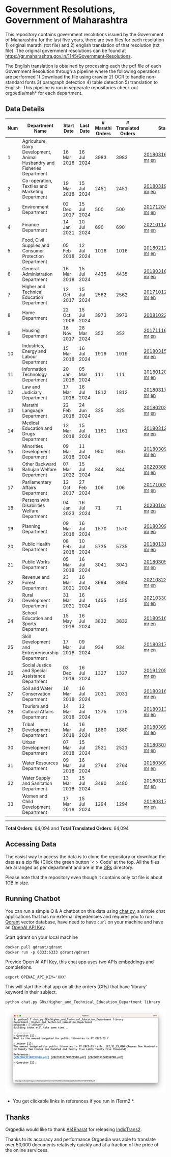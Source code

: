 # Government Resolutions, Government of Maharashtra

This repository contains government resolutions issued by the Government of Maharashtra for the last five years, there are two files for each resolution 1) original marathi (txt file) and 2) english translation of that resolution (txt file). The original government resolutions can be found at https://gr.maharashtra.gov.in/1145/Government-Resolutions.

The English translation is obtained by processing each the pdf file of each Government Resolution through a pipeline where the following operations are performed 1) Download the file using crawler 2) OCR to handle non-standard fonts 3) paragraph detection 4) table  detection 5) translation to English. This pipeline is run in sepearate repositories check out orgpedia/mah* for each department.


## Data Details

| Num | Department Name | Start Date | Last Date | # Marathi Orders | # Translated Orders | Starting Order | Last Order |
| --- | --------------- | ---------- | --------- | ---------------- | ------------------- | -------------- | ---------- |
| 1 | Agriculture, Dairy Development, Animal Husbandry and Fisheries Department | 16 Mar 2018 | 16 Jul 2024 | 3983 | 3983 | [201803161624182101.pdf](https://gr.maharashtra.gov.in/Site/Upload/Government%20Resolutions/English/201803161624182101.pdf) [mr](GRs/Agriculture,_Dairy_Development,_Animal_Husbandry_and_Fisheries_Department/201803161624182101.pdf.mr.txt) [en](GRs/Agriculture,_Dairy_Development,_Animal_Husbandry_and_Fisheries_Department/201803161624182101.pdf.en.txt) | [202407161921460601.pdf](https://gr.maharashtra.gov.in/Site/Upload/Government%20Resolutions/English/202407161921460601.pdf) [mr](GRs/Agriculture,_Dairy_Development,_Animal_Husbandry_and_Fisheries_Department/202407161921460601.pdf.mr.txt) [en](GRs/Agriculture,_Dairy_Development,_Animal_Husbandry_and_Fisheries_Department/202407161921460601.pdf.en.txt) |
| 2 | Co-operation, Textiles and Marketing Department | 19 Mar 2018 | 15 Jul 2024 | 2451 | 2451 | [201803191257576702.pdf](https://gr.maharashtra.gov.in/Site/Upload/Government%20Resolutions/English/201803191257576702.pdf) [mr](GRs/Co-operation,_Textiles_and_Marketing_Department/201803191257576702.pdf.mr.txt) [en](GRs/Co-operation,_Textiles_and_Marketing_Department/201803191257576702.pdf.en.txt) | [202407151509000802.pdf](https://gr.maharashtra.gov.in/Site/Upload/Government%20Resolutions/English/202407151509000802.pdf) [mr](GRs/Co-operation,_Textiles_and_Marketing_Department/202407151509000802.pdf.mr.txt) [en](GRs/Co-operation,_Textiles_and_Marketing_Department/202407151509000802.pdf.en.txt) |
| 3 | Environment Department | 02 Dec 2017 | 15 Jul 2024 | 500 | 500 | [201712041147216904.pdf](https://gr.maharashtra.gov.in/Site/Upload/Government%20Resolutions/English/201712041147216904.pdf) [mr](GRs/Environment_Department/201712041147216904.pdf.mr.txt) [en](GRs/Environment_Department/201712041147216904.pdf.en.txt) | [202407151514374404.pdf](https://gr.maharashtra.gov.in/Site/Upload/Government%20Resolutions/English/202407151514374404.pdf) [mr](GRs/Environment_Department/202407151514374404.pdf.mr.txt) [en](GRs/Environment_Department/202407151514374404.pdf.en.txt) |
| 4 | Finance Department | 14 Jan 2021 | 10 Jul 2024 | 690 | 690 | [202101141237329905.pdf](https://gr.maharashtra.gov.in/Site/Upload/Government%20Resolutions/English/202101141237329905.pdf) [mr](GRs/Finance_Department/202101141237329905.pdf.mr.txt) [en](GRs/Finance_Department/202101141237329905.pdf.en.txt) | [202407101442079705.pdf](https://gr.maharashtra.gov.in/Site/Upload/Government%20Resolutions/English/202407101442079705.pdf) [mr](GRs/Finance_Department/202407101442079705.pdf.mr.txt) [en](GRs/Finance_Department/202407101442079705.pdf.en.txt) |
| 5 | Food, Civil Supplies and Consumer Protection Department | 05 Feb 2018 | 12 Jul 2024 | 1016 | 1016 | [201802121244545806.pdf](https://gr.maharashtra.gov.in/Site/Upload/Government%20Resolutions/English/201802121244545806.pdf) [mr](GRs/Food,_Civil_Supplies_and_Consumer_Protection_Department/201802121244545806.pdf.mr.txt) [en](GRs/Food,_Civil_Supplies_and_Consumer_Protection_Department/201802121244545806.pdf.en.txt) | [202407121444450706.pdf](https://gr.maharashtra.gov.in/Site/Upload/Government%20Resolutions/English/202407121444450706.pdf) [mr](GRs/Food,_Civil_Supplies_and_Consumer_Protection_Department/202407121444450706.pdf.mr.txt) [en](GRs/Food,_Civil_Supplies_and_Consumer_Protection_Department/202407121444450706.pdf.en.txt) |
| 6 | General Administration Department | 16 Mar 2018 | 15 Jul 2024 | 4435 | 4435 | [201803161224022707.pdf](https://gr.maharashtra.gov.in/Site/Upload/Government%20Resolutions/English/201803161224022707.pdf) [mr](GRs/General_Administration_Department/201803161224022707.pdf.mr.txt) [en](GRs/General_Administration_Department/201803161224022707.pdf.en.txt) | [202407161543353107.pdf](https://gr.maharashtra.gov.in/Site/Upload/Government%20Resolutions/English/202407161543353107.pdf) [mr](GRs/General_Administration_Department/202407161543353107.pdf.mr.txt) [en](GRs/General_Administration_Department/202407161543353107.pdf.en.txt) |
| 7 | Higher and Technical Education Department | 12 Oct 2017 | 15 Jul 2024 | 2562 | 2562 | [201710121514029708.pdf](https://gr.maharashtra.gov.in/Site/Upload/Government%20Resolutions/English/201710121514029708.pdf) [mr](GRs/Higher_and_Technical_Education_Department/201710121514029708.pdf.mr.txt) [en](GRs/Higher_and_Technical_Education_Department/201710121514029708.pdf.en.txt) | [202407151123356108.pdf](https://gr.maharashtra.gov.in/Site/Upload/Government%20Resolutions/English/202407151123356108.pdf) [mr](GRs/Higher_and_Technical_Education_Department/202407151123356108.pdf.mr.txt) [en](GRs/Higher_and_Technical_Education_Department/202407151123356108.pdf.en.txt) |
| 8 | Home Department | 22 Oct 2008 | 15 Jul 2024 | 3973 | 3973 | [20081022.pdf](https://gr.maharashtra.gov.in/Site/Upload/Government%20Resolutions/English/20081022.pdf) [mr](GRs/Home_Department/20081022.pdf.mr.txt) [en](GRs/Home_Department/20081022.pdf.en.txt) | [202407151436231229.pdf](https://gr.maharashtra.gov.in/Site/Upload/Government%20Resolutions/English/202407151436231229.pdf) [mr](GRs/Home_Department/202407151436231229.pdf.mr.txt) [en](GRs/Home_Department/202407151436231229.pdf.en.txt) |
| 9 | Housing Department | 16 Nov 2017 | 28 Mar 2024 | 352 | 352 | [201711161447076609.pdf](https://gr.maharashtra.gov.in/Site/Upload/Government%20Resolutions/English/201711161447076609.pdf) [mr](GRs/Housing_Department/201711161447076609.pdf.mr.txt) [en](GRs/Housing_Department/201711161447076609.pdf.en.txt) | [202403281255554909.pdf](https://gr.maharashtra.gov.in/Site/Upload/Government%20Resolutions/English/202403281255554909.pdf) [mr](GRs/Housing_Department/202403281255554909.pdf.mr.txt) [en](GRs/Housing_Department/202403281255554909.pdf.en.txt) |
| 10 | Industries, Energy and Labour Department | 15 Mar 2018 | 16 Jul 2024 | 1919 | 1919 | [201803151204055010.pdf](https://gr.maharashtra.gov.in/Site/Upload/Government%20Resolutions/English/201803151204055010.pdf) [mr](GRs/Industries,_Energy_and_Labour_Department/201803151204055010.pdf.mr.txt) [en](GRs/Industries,_Energy_and_Labour_Department/201803151204055010.pdf.en.txt) | [202407161235182610.pdf](https://gr.maharashtra.gov.in/Site/Upload/Government%20Resolutions/English/202407161235182610.pdf) [mr](GRs/Industries,_Energy_and_Labour_Department/202407161235182610.pdf.mr.txt) [en](GRs/Industries,_Energy_and_Labour_Department/202407161235182610.pdf.en.txt) |
| 11 | Information Technology Department | 20 Jan 2018 | 05 Mar 2024 | 111 | 111 | [201801201843024511.pdf](https://gr.maharashtra.gov.in/Site/Upload/Government%20Resolutions/English/201801201843024511.pdf) [mr](GRs/Information_Technology_Department/201801201843024511.pdf.mr.txt) [en](GRs/Information_Technology_Department/201801201843024511.pdf.en.txt) | [202403051249430211.pdf](https://gr.maharashtra.gov.in/Site/Upload/Government%20Resolutions/English/202403051249430211.pdf) [mr](GRs/Information_Technology_Department/202403051249430211.pdf.mr.txt) [en](GRs/Information_Technology_Department/202403051249430211.pdf.en.txt) |
| 12 | Law and Judiciary Department | 17 Mar 2018 | 16 Jul 2024 | 1812 | 1812 | [201803171129290212.pdf](https://gr.maharashtra.gov.in/Site/Upload/Government%20Resolutions/English/201803171129290212.pdf) [mr](GRs/Law_and_Judiciary_Department/201803171129290212.pdf.mr.txt) [en](GRs/Law_and_Judiciary_Department/201803171129290212.pdf.en.txt) | [202407161736346712.pdf](https://gr.maharashtra.gov.in/Site/Upload/Government%20Resolutions/English/202407161736346712.pdf) [mr](GRs/Law_and_Judiciary_Department/202407161736346712.pdf.mr.txt) [en](GRs/Law_and_Judiciary_Department/202407161736346712.pdf.en.txt) |
| 13 | Marathi Language Department | 22 Feb 2018 | 24 Jun 2024 | 325 | 325 | [201802031549154233.pdf](https://gr.maharashtra.gov.in/Site/Upload/Government%20Resolutions/English/201802031549154233.pdf) [mr](GRs/Marathi_Language_Department/201802031549154233.pdf.mr.txt) [en](GRs/Marathi_Language_Department/201802031549154233.pdf.en.txt) | [202406241151366133.pdf](https://gr.maharashtra.gov.in/Site/Upload/Government%20Resolutions/English/202406241151366133.pdf) [mr](GRs/Marathi_Language_Department/202406241151366133.pdf.mr.txt) [en](GRs/Marathi_Language_Department/202406241151366133.pdf.en.txt) |
| 14 | Medical Education and Drugs Department | 12 Mar 2018 | 15 Jul 2024 | 1161 | 1161 | [201803121137094813.pdf](https://gr.maharashtra.gov.in/Site/Upload/Government%20Resolutions/English/201803121137094813.pdf) [mr](GRs/Medical_Education_and_Drugs_Department/201803121137094813.pdf.mr.txt) [en](GRs/Medical_Education_and_Drugs_Department/201803121137094813.pdf.en.txt) | [202407151831497413.pdf](https://gr.maharashtra.gov.in/Site/Upload/Government%20Resolutions/English/202407151831497413.pdf) [mr](GRs/Medical_Education_and_Drugs_Department/202407151831497413.pdf.mr.txt) [en](GRs/Medical_Education_and_Drugs_Department/202407151831497413.pdf.en.txt) |
| 15 | Minorities Development Department | 09 Mar 2018 | 11 Jul 2024 | 950 | 950 | [201803091218355314.pdf](https://gr.maharashtra.gov.in/Site/Upload/Government%20Resolutions/English/201803091218355314.pdf) [mr](GRs/Minorities_Development_Department/201803091218355314.pdf.mr.txt) [en](GRs/Minorities_Development_Department/201803091218355314.pdf.en.txt) | [202407111525540914.pdf](https://gr.maharashtra.gov.in/Site/Upload/Government%20Resolutions/English/202407111525540914.pdf) [mr](GRs/Minorities_Development_Department/202407111525540914.pdf.mr.txt) [en](GRs/Minorities_Development_Department/202407111525540914.pdf.en.txt) |
| 16 | Other Backward Bahujan Welfare Department | 07 Mar 2022 | 15 Jul 2024 | 844 | 844 | [202203081752439334.pdf](https://gr.maharashtra.gov.in/Site/Upload/Government%20Resolutions/English/202203081752439334.pdf) [mr](GRs/Other_Backward_Bahujan_Welfare_Department/202203081752439334.pdf.mr.txt) [en](GRs/Other_Backward_Bahujan_Welfare_Department/202203081752439334.pdf.en.txt) | [202407161454160834.pdf](https://gr.maharashtra.gov.in/Site/Upload/Government%20Resolutions/English/202407161454160834.pdf) [mr](GRs/Other_Backward_Bahujan_Welfare_Department/202407161454160834.pdf.mr.txt) [en](GRs/Other_Backward_Bahujan_Welfare_Department/202407161454160834.pdf.en.txt) |
| 17 | Parliamentary Affairs Department | 12 Oct 2017 | 27 Feb 2024 | 106 | 106 | [201710031642378615.pdf](https://gr.maharashtra.gov.in/Site/Upload/Government%20Resolutions/English/201710031642378615.pdf) [mr](GRs/Parliamentary_Affairs_Department/201710031642378615.pdf.mr.txt) [en](GRs/Parliamentary_Affairs_Department/201710031642378615.pdf.en.txt) | [202402271500283915.pdf](https://gr.maharashtra.gov.in/Site/Upload/Government%20Resolutions/English/202402271500283915.pdf) [mr](GRs/Parliamentary_Affairs_Department/202402271500283915.pdf.mr.txt) [en](GRs/Parliamentary_Affairs_Department/202402271500283915.pdf.en.txt) |
| 18 | Persons with Disabilities Welfare Department | 04 Jan 2023 | 16 Jul 2024 | 71 | 71 | [202301041906309635.pdf](https://gr.maharashtra.gov.in/Site/Upload/Government%20Resolutions/English/202301041906309635.pdf) [mr](GRs/Persons_with_Disabilities_Welfare_Department/202301041906309635.pdf.mr.txt) [en](GRs/Persons_with_Disabilities_Welfare_Department/202301041906309635.pdf.en.txt) | [202407161623388635.pdf](https://gr.maharashtra.gov.in/Site/Upload/Government%20Resolutions/English/202407161623388635.pdf) [mr](GRs/Persons_with_Disabilities_Welfare_Department/202407161623388635.pdf.mr.txt) [en](GRs/Persons_with_Disabilities_Welfare_Department/202407161623388635.pdf.en.txt) |
| 19 | Planning Department | 09 Mar 2018 | 16 Jul 2024 | 1570 | 1570 | [201803091441032716.pdf](https://gr.maharashtra.gov.in/Site/Upload/Government%20Resolutions/English/201803091441032716.pdf) [mr](GRs/Planning_Department/201803091441032716.pdf.mr.txt) [en](GRs/Planning_Department/201803091441032716.pdf.en.txt) | [202407161709168716.pdf](https://gr.maharashtra.gov.in/Site/Upload/Government%20Resolutions/English/202407161709168716.pdf) [mr](GRs/Planning_Department/202407161709168716.pdf.mr.txt) [en](GRs/Planning_Department/202407161709168716.pdf.en.txt) |
| 20 | Public Health Department | 08 Feb 2018 | 10 Jul 2024 | 5735 | 5735 | [201801311722275417.pdf](https://gr.maharashtra.gov.in/Site/Upload/Government%20Resolutions/English/201801311722275417.pdf) [mr](GRs/Public_Health_Department/201801311722275417.pdf.mr.txt) [en](GRs/Public_Health_Department/201801311722275417.pdf.en.txt) | [202407111446454317.pdf](https://gr.maharashtra.gov.in/Site/Upload/Government%20Resolutions/English/202407111446454317.pdf) [mr](GRs/Public_Health_Department/202407111446454317.pdf.mr.txt) [en](GRs/Public_Health_Department/202407111446454317.pdf.en.txt) |
| 21 | Public Works Department | 05 Mar 2018 | 16 Jul 2024 | 3041 | 3041 | [201803051515468118.pdf](https://gr.maharashtra.gov.in/Site/Upload/Government%20Resolutions/English/201803051515468118.pdf) [mr](GRs/Public_Works_Department/201803051515468118.pdf.mr.txt) [en](GRs/Public_Works_Department/201803051515468118.pdf.en.txt) | [202407161606407418.pdf](https://gr.maharashtra.gov.in/Site/Upload/Government%20Resolutions/English/202407161606407418.pdf) [mr](GRs/Public_Works_Department/202407161606407418.pdf.mr.txt) [en](GRs/Public_Works_Department/202407161606407418.pdf.en.txt) |
| 22 | Revenue and Forest Department | 23 Mar 2021 | 16 Jul 2024 | 3694 | 3694 | [202103231328393119.pdf](https://gr.maharashtra.gov.in/Site/Upload/Government%20Resolutions/English/202103231328393119.pdf) [mr](GRs/Revenue_and_Forest_Department/202103231328393119.pdf.mr.txt) [en](GRs/Revenue_and_Forest_Department/202103231328393119.pdf.en.txt) | [202407161719170719.pdf](https://gr.maharashtra.gov.in/Site/Upload/Government%20Resolutions/English/202407161719170719.pdf) [mr](GRs/Revenue_and_Forest_Department/202407161719170719.pdf.mr.txt) [en](GRs/Revenue_and_Forest_Department/202407161719170719.pdf.en.txt) |
| 23 | Rural Development Department | 31 Mar 2021 | 16 Jul 2024 | 1455 | 1455 | [202103301021181120.pdf](https://gr.maharashtra.gov.in/Site/Upload/Government%20Resolutions/English/202103301021181120.pdf) [mr](GRs/Rural_Development_Department/202103301021181120.pdf.mr.txt) [en](GRs/Rural_Development_Department/202103301021181120.pdf.en.txt) | [202407161144579420.pdf](https://gr.maharashtra.gov.in/Site/Upload/Government%20Resolutions/English/202407161144579420.pdf) [mr](GRs/Rural_Development_Department/202407161144579420.pdf.mr.txt) [en](GRs/Rural_Development_Department/202407161144579420.pdf.en.txt) |
| 24 | School Education and Sports Department | 15 May 2018 | 16 Jul 2024 | 3832 | 3832 | [201805161114241221.pdf](https://gr.maharashtra.gov.in/Site/Upload/Government%20Resolutions/English/201805161114241221.pdf) [mr](GRs/School_Education_and_Sports_Department/201805161114241221.pdf.mr.txt) [en](GRs/School_Education_and_Sports_Department/201805161114241221.pdf.en.txt) | [202407161156126721.pdf](https://gr.maharashtra.gov.in/Site/Upload/Government%20Resolutions/English/202407161156126721.pdf) [mr](GRs/School_Education_and_Sports_Department/202407161156126721.pdf.mr.txt) [en](GRs/School_Education_and_Sports_Department/202407161156126721.pdf.en.txt) |
| 25 | Skill Development and Entrepreneurship Department | 17 Mar 2018 | 09 Jul 2024 | 934 | 934 | [201803171322099003.pdf](https://gr.maharashtra.gov.in/Site/Upload/Government%20Resolutions/English/201803171322099003.pdf) [mr](GRs/Skill_Development_and_Entrepreneurship_Department/201803171322099003.pdf.mr.txt) [en](GRs/Skill_Development_and_Entrepreneurship_Department/201803171322099003.pdf.en.txt) | [202407091749145003.pdf](https://gr.maharashtra.gov.in/Site/Upload/Government%20Resolutions/English/202407091749145003...pdf) [mr](GRs/Skill_Development_and_Entrepreneurship_Department/202407091749145003.pdf.mr.txt) [en](GRs/Skill_Development_and_Entrepreneurship_Department/202407091749145003.pdf.en.txt) |
| 26 | Social Justice and Special Assistance Department | 03 Dec 2019 | 16 Jul 2024 | 1327 | 1327 | [201912051107011622.pdf](https://gr.maharashtra.gov.in/Site/Upload/Government%20Resolutions/English/201912051107011622.pdf) [mr](GRs/Social_Justice_and_Special_Assistance_Department/201912051107011622.pdf.mr.txt) [en](GRs/Social_Justice_and_Special_Assistance_Department/201912051107011622.pdf.en.txt) | [202407161441511122.pdf](https://gr.maharashtra.gov.in/Site/Upload/Government%20Resolutions/English/202407161441511122.pdf) [mr](GRs/Social_Justice_and_Special_Assistance_Department/202407161441511122.pdf.mr.txt) [en](GRs/Social_Justice_and_Special_Assistance_Department/202407161441511122.pdf.en.txt) |
| 27 | Soil and Water Conservation Department | 16 Mar 2018 | 16 Jul 2024 | 2031 | 2031 | [201803161247582426.pdf](https://gr.maharashtra.gov.in/Site/Upload/Government%20Resolutions/English/201803161247582426.pdf) [mr](GRs/Soil_and_Water_Conservation_Department/201803161247582426.pdf.mr.txt) [en](GRs/Soil_and_Water_Conservation_Department/201803161247582426.pdf.en.txt) | [202407161729262626.pdf](https://gr.maharashtra.gov.in/Site/Upload/Government%20Resolutions/English/202407161729262626.pdf) [mr](GRs/Soil_and_Water_Conservation_Department/202407161729262626.pdf.mr.txt) [en](GRs/Soil_and_Water_Conservation_Department/202407161729262626.pdf.en.txt) |
| 28 | Tourism and Cultural Affairs Department | 14 Mar 2018 | 12 Jul 2024 | 1275 | 1275 | [201803131542054523.pdf](https://gr.maharashtra.gov.in/Site/Upload/Government%20Resolutions/English/201803131542054523.pdf) [mr](GRs/Tourism_and_Cultural_Affairs_Department/201803131542054523.pdf.mr.txt) [en](GRs/Tourism_and_Cultural_Affairs_Department/201803131542054523.pdf.en.txt) | [202407121754117223.pdf](https://gr.maharashtra.gov.in/Site/Upload/Government%20Resolutions/English/202407121754117223.pdf) [mr](GRs/Tourism_and_Cultural_Affairs_Department/202407121754117223.pdf.mr.txt) [en](GRs/Tourism_and_Cultural_Affairs_Department/202407121754117223.pdf.en.txt) |
| 29 | Tribal Development Department | 14 Mar 2018 | 16 Jul 2024 | 1880 | 1880 | [201803091105184924.pdf](https://gr.maharashtra.gov.in/Site/Upload/Government%20Resolutions/English/201803091105184924.pdf) [mr](GRs/Tribal_Development_Department/201803091105184924.pdf.mr.txt) [en](GRs/Tribal_Development_Department/201803091105184924.pdf.en.txt) | [202407161527204924.pdf](https://gr.maharashtra.gov.in/Site/Upload/Government%20Resolutions/English/202407161527204924.pdf) [mr](GRs/Tribal_Development_Department/202407161527204924.pdf.mr.txt) [en](GRs/Tribal_Development_Department/202407161527204924.pdf.en.txt) |
| 30 | Urban Development Department | 07 Mar 2018 | 15 Jul 2024 | 2521 | 2521 | [201803071203178325.pdf](https://gr.maharashtra.gov.in/Site/Upload/Government%20Resolutions/English/201803071203178325.pdf) [mr](GRs/Urban_Development_Department/201803071203178325.pdf.mr.txt) [en](GRs/Urban_Development_Department/201803071203178325.pdf.en.txt) | [202407151458331425.pdf](https://gr.maharashtra.gov.in/Site/Upload/Government%20Resolutions/English/202407151458331425.pdf) [mr](GRs/Urban_Development_Department/202407151458331425.pdf.mr.txt) [en](GRs/Urban_Development_Department/202407151458331425.pdf.en.txt) |
| 31 | Water Resources Department | 09 Mar 2018 | 16 Jul 2024 | 2764 | 2764 | [201803091034435527.pdf](https://gr.maharashtra.gov.in/Site/Upload/Government%20Resolutions/English/201803091034435527.pdf) [mr](GRs/Water_Resources_Department/201803091034435527.pdf.mr.txt) [en](GRs/Water_Resources_Department/201803091034435527.pdf.en.txt) | [202407161716349927.pdf](https://gr.maharashtra.gov.in/Site/Upload/Government%20Resolutions/English/202407161716349927.pdf) [mr](GRs/Water_Resources_Department/202407161716349927.pdf.mr.txt) [en](GRs/Water_Resources_Department/202407161716349927.pdf.en.txt) |
| 32 | Water Supply and Sanitation Department | 13 Mar 2018 | 15 Jul 2024 | 3480 | 3480 | [201803121414108428.pdf](https://gr.maharashtra.gov.in/Site/Upload/Government%20Resolutions/English/201803121414108428.pdf) [mr](GRs/Water_Supply_and_Sanitation_Department/201803121414108428.pdf.mr.txt) [en](GRs/Water_Supply_and_Sanitation_Department/201803121414108428.pdf.en.txt) | [202407121627418628.pdf](https://gr.maharashtra.gov.in/Site/Upload/Government%20Resolutions/English/202407121627418628.pdf) [mr](GRs/Water_Supply_and_Sanitation_Department/202407121627418628.pdf.mr.txt) [en](GRs/Water_Supply_and_Sanitation_Department/202407121627418628.pdf.en.txt) |
| 33 | Women and Child Development Department | 17 Mar 2018 | 15 Jul 2024 | 1294 | 1294 | [201803171539444330.pdf](https://gr.maharashtra.gov.in/Site/Upload/Government%20Resolutions/English/201803171539444330.pdf) [mr](GRs/Women_and_Child_Development_Department/201803171539444330.pdf.mr.txt) [en](GRs/Women_and_Child_Development_Department/201803171539444330.pdf.en.txt) | [202407151851361230.pdf](https://gr.maharashtra.gov.in/Site/Upload/Government%20Resolutions/English/202407151851361230.pdf) [mr](GRs/Women_and_Child_Development_Department/202407151851361230.pdf.mr.txt) [en](GRs/Women_and_Child_Development_Department/202407151851361230.pdf.en.txt) |
----------------------------------------------------------------------------------------------------

**Total Orders**: 64,094 and **Total Translated Orders**: 64,094
## Accessing Data

The easist way to access the data is to clone the repository or download the data as a zip file (Click the green button '< > Code' at the top. All the files are arranged as per department and are in the [GRs](GRs) directory.

Please note that the repository even though it contains only txt file is about 1GB in size.

## Running Chatbot

You can run a simple Q & A chatbot on this data using [chat.py](chat.py), a simple chat applications that has no external depedencies and requires you to run [Qdrant](https://qdrant.tech/) vector database, have need to have `curl` on your machine and have an [OpenAI API Key](https://help.openai.com/en/articles/4936850-where-do-i-find-my-secret-api-key).

Start qdrant on your local machine
```shell
docker pull qdrant/qdrant
docker run -p 6333:6333 qdrant/qdrant
```

Provide Open AI API Key, this chat app uses two APIs embeddings and completions.
```shell
export OPENAI_API_KEY='XXX'
```

This will start the chat app on all the orders (GRs) that have 'library' keyword in their subject.

```shell
python chat.py GRs/Higher_and_Technical_Education_Department library
```

![screenshot of running chat.py](screenshot.png)

* You get clickable links in references if you run in iTerm2 *.

## Thanks

Orgpedia would like to thank [AI4Bharat](https://ai4bharat.iitm.ac.in/) for releasing [IndicTrans2](https://github.com/AI4Bharat/IndicTrans2).

Thanks to its accuracy and performance Orgpedia was able to translate over 50,000 documents relatively quickly and at a fraction of the price of the online servicess.











